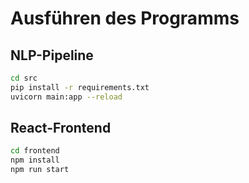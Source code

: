 # Ausführen des Programms

## NLP-Pipeline

```bash
cd src
pip install -r requirements.txt
uvicorn main:app --reload
```

## React-Frontend

```bash
cd frontend
npm install
npm run start
```